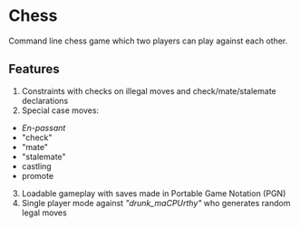 # Chess
Command line chess game which two players can play against each other.

## Features
1. Constraints with checks on illegal moves and check/mate/stalemate declarations
2. Special case moves:
  - <em>En-passant</em>
  - "check"
  - "mate"
  - "stalemate"
  - castling
  - promote
3. Loadable gameplay with saves made in Portable Game Notation (PGN)
4. Single player mode against <em>"drunk_maCPUrthy"</em> who generates random legal moves